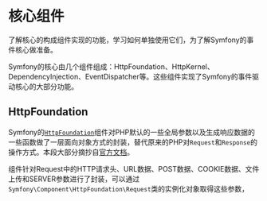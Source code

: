# 核心组件
了解核心的构成组件实现的功能，学习如何单独使用它们，为了解Symfony的事件核心做准备。

Symfony的核心由几个组件组成：HttpFoundation、HttpKernel、DependencyInjection、EventDispatcher等。这些组件实现了Symfony的事件驱动核心的大部分功能。

## HttpFoundation
Symfony的[`HttpFoundation`](http://symfony.com/doc/current/components/http_foundation/index.html)组件对PHP默认的一些全局参数以及生成响应数据的一些函数做了一层面向对象方式的封装，替代原来的PHP对`Request`和`Response`的操作方式。本段大部分摘抄自[官方文档](http://symfony.com/doc/current/components/http_foundation/introduction.html)。

组件针对Request中的HTTP请求头、URL数据、POST数据、COOKIE数据、文件上传和SERVER参数进行了封装，可以通过`Symfony\Component\HttpFoundation\Request`类的实例化对象取得这些参数，